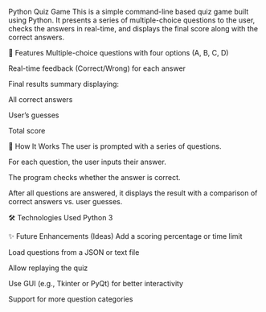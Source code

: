  Python Quiz Game
This is a simple command-line based quiz game built using Python. It presents a series of multiple-choice questions to the user, checks the answers in real-time, and displays the final score along with the correct answers.

🚀 Features
Multiple-choice questions with four options (A, B, C, D)

Real-time feedback (Correct/Wrong) for each answer

Final results summary displaying:

All correct answers

User’s guesses

Total score

📄 How It Works
The user is prompted with a series of questions.

For each question, the user inputs their answer.

The program checks whether the answer is correct.

After all questions are answered, it displays the result with a comparison of correct answers vs. user guesses.

🛠️ Technologies Used
Python 3

✨ Future Enhancements (Ideas)
Add a scoring percentage or time limit

Load questions from a JSON or text file

Allow replaying the quiz

Use GUI (e.g., Tkinter or PyQt) for better interactivity

Support for more question categories
